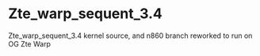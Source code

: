 Zte_warp_sequent_3.4
====================

Zte_warp_sequent_3.4 kernel source, and n860 branch reworked to run on OG Zte Warp
